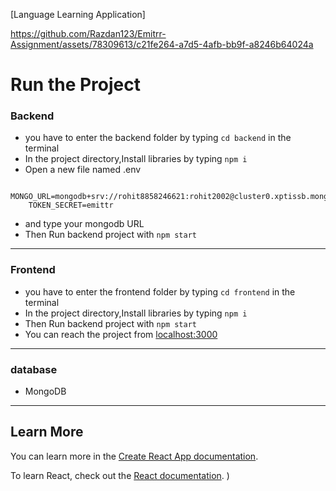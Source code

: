 [Language Learning Application]



https://github.com/Razdan123/Emitrr-Assignment/assets/78309613/c21fe264-a7d5-4afb-bb9f-a8246b64024a



# Run the Project

### Backend

- you have to enter the backend folder by typing `cd backend` in the terminal
- In the project directory,Install libraries by typing `npm i`
- Open a new file named .env

```environment
    MONGO_URL=mongodb+srv://rohit8858246621:rohit2002@cluster0.xptissb.mongodb.net/LanguageLearning
    TOKEN_SECRET=emittr
```

- and type your mongodb URL
- Then Run backend project with `npm start`

---

### Frontend

- you have to enter the frontend folder by typing `cd frontend` in the terminal
- In the project directory,Install libraries by typing `npm i`
- Then Run backend project with `npm start`
- You can reach the project from [localhost:3000](http://localhost:3000/)

---


### database

- MongoDB

---

## Learn More

You can learn more in the [Create React App documentation](https://facebook.github.io/create-react-app/docs/getting-started).

To learn React, check out the [React documentation](https://reactjs.org/).
)
